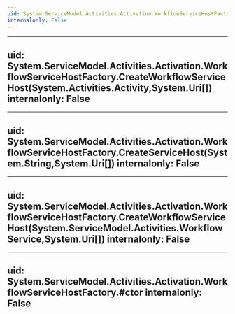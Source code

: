 ```yaml
---
uid: System.ServiceModel.Activities.Activation.WorkflowServiceHostFactory
internalonly: False
---
```


---
uid: System.ServiceModel.Activities.Activation.WorkflowServiceHostFactory.CreateWorkflowServiceHost(System.Activities.Activity,System.Uri[])
internalonly: False
---

---
uid: System.ServiceModel.Activities.Activation.WorkflowServiceHostFactory.CreateServiceHost(System.String,System.Uri[])
internalonly: False
---

---
uid: System.ServiceModel.Activities.Activation.WorkflowServiceHostFactory.CreateWorkflowServiceHost(System.ServiceModel.Activities.WorkflowService,System.Uri[])
internalonly: False
---

---
uid: System.ServiceModel.Activities.Activation.WorkflowServiceHostFactory.#ctor
internalonly: False
---
